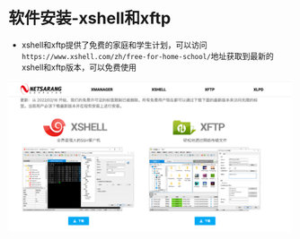 # 软件安装-xshell和xftp

- xshell和xftp提供了免费的家庭和学生计划，可以访问`https://www.xshell.com/zh/free-for-home-school/`地址获取到最新的xshell和xftp版本，可以免费使用

![image-20240311213424843](./images/image-20240311213424843.png)
